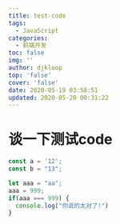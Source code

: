 ```yaml
---
title: test-code
tags:
  - JavaScript
categories:
  - 前端开发
toc: false
img: ''
author: djkloop
top: 'false'
cover: 'false'
date: 2020-05-19 03:58:51
updated: 2020-05-20 00:31:22
---
```


# 谈一下测试code

```javascript
const a = '12';
const b = "13";

let aaa = "aa";
aaa = 999;
if(aaa === 999) {
  console.log("你说的太对了!")
}
```